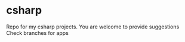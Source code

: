# csharp

Repo for my csharp projects.
You are welcome to provide suggestions
Check branches for apps
